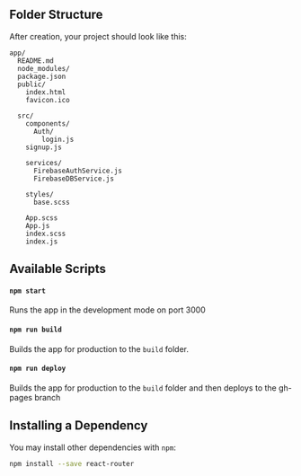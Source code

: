 ## Folder Structure

After creation, your project should look like this:

```
app/
  README.md
  node_modules/
  package.json
  public/
    index.html
    favicon.ico
    
  src/
    components/
      Auth/
        login.js
	signup.js
	
    services/
      FirebaseAuthService.js
      FirebaseDBService.js
      
    styles/
      base.scss
      
    App.scss
    App.js
    index.scss
    index.js
```
## Available Scripts

#### `npm start`

Runs the app in the development mode on port 3000

#### `npm run build`

Builds the app for production to the `build` folder.<br>

#### `npm run deploy`

Builds the app for production to the `build` folder and then deploys to the gh-pages branch<br>

## Installing a Dependency

You may install other dependencies with `npm`:

```sh
npm install --save react-router
```
